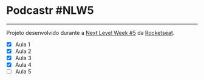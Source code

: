 # Podcastr #NLW5

----------
Projeto desenvolvido durante a [Next Level Week #5](https://nextlevelweek.com/) da [Rocketseat](https://rocketseat.com.br).

- [x] Aula 1
- [x] Aula 2
- [x] Aula 3
- [x] Aula 4
- [ ] Aula 5
